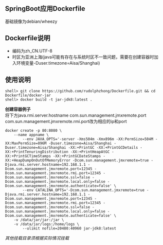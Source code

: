 SpringBoot应用Dockerfile
---

基础镜像为debian/wheezy

Dockerfile说明
---

* 编码为zh_CN.UTF-8
* 时区为亚洲上海(java可能有存在与系统时区不一致问题，需要在创建容器时加入环境变量-Duser.timezone=Aisa/Shanghai)

使用说明
---

```
shell> git clone https://github.com/rudolphzhong/Dockerfile.git && cd Dockerfile/docker-jar
shell> docker build -t jar-jdk8:latest .
```

**创建容器例子**  
将下方java.rmi.server.hostname com.sun.management.jmxremote.port com.sun.management.jmxremote.rmi.port改为相应的ip和port

```
docker create -p 80:8080 \
	--name appname \
        --env JAVA_OPTS='-server -Xms504m -Xmx896m -XX:PermSize=504M -XX:MaxPermSize=896M -Duser.timezone=Aisa/Shanghai -Duser.timezone=Aisa/Shanghai -XX:+PrintGC -XX:+PrintGCDetails -XX:+PrintTenuringDistribution -XX:+PrintHeapAtGC -XX:+PrintGCTimeStamps -XX:+PrintGCDateStamps -XX:+HeapDumpOnOutOfMemoryError -Dcom.sun.management.jmxremote=true -Djava.rmi.server.hostname=192.168.1.1 -Dcom.sun.management.jmxremote.port=12345 -Dcom.sun.management.jmxremote.rmi.port=12345 -Dcom.sun.management.jmxremote.ssl=false -Dcom.sun.management.jmxremote.local.only=false -Dcom.sun.management.jmxremote.authenticate=false' \
        --env CATALINA_OPTS='-Dcom.sun.management.jmxremote=true -Djava.rmi.server.hostname=192.168.1.1 -Dcom.sun.management.jmxremote.port=12345 -Dcom.sun.management.jmxremote.rmi.port=12345 -Dcom.sun.management.jmxremote.ssl=false -Dcom.sun.management.jmxremote.local.only=false -Dcom.sun.management.jmxremote.authenticate=false' \
	-v /data/jar/jar:/jar \
	-v /data/jar/logs:/home/logs \
        --ulimit nofile=20480:40960 jar-jdk8:latest
```

*其他挂载目录须根据实际情况挂载*  
